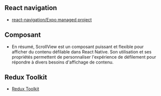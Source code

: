 ## React navigation

- [react-navigation/Expo managed project](https://reactnavigation.org/docs/getting-started/)

## Composant

- En résumé, ScrollView est un composant puissant et flexible pour afficher du contenu défilable dans React Native. Son utilisation et ses propriétés permettent de personnaliser l'expérience de défilement pour répondre à divers besoins d'affichage de contenu.

## Redux Toolkit

- [Redux Toolkit](https://redux-toolkit.js.org/tutorials/quick-start)
